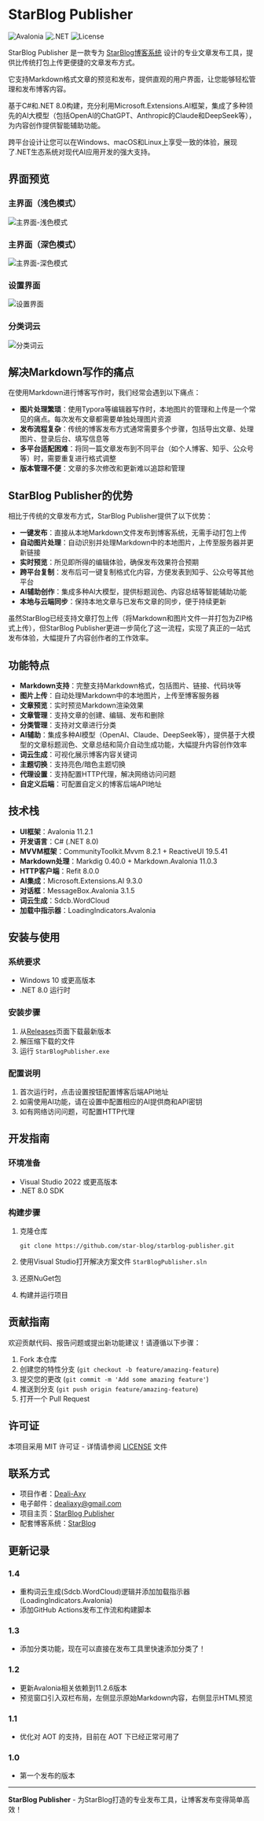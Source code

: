 # StarBlog Publisher

![Avalonia](https://img.shields.io/badge/UI-Avalonia-blue)
![.NET](https://img.shields.io/badge/.NET-8.0-purple)
![License](https://img.shields.io/badge/License-MIT-green)

StarBlog Publisher 是一款专为 [StarBlog博客系统](https://github.com/Deali-Axy/StarBlog) 设计的专业文章发布工具，提供比传统打包上传更便捷的文章发布方式。

它支持Markdown格式文章的预览和发布，提供直观的用户界面，让您能够轻松管理和发布博客内容。

基于C#和.NET 8.0构建，充分利用Microsoft.Extensions.AI框架，集成了多种领先的AI大模型（包括OpenAI的ChatGPT、Anthropic的Claude和DeepSeek等），为内容创作提供智能辅助功能。

跨平台设计让您可以在Windows、macOS和Linux上享受一致的体验，展现了.NET生态系统对现代AI应用开发的强大支持。

## 界面预览

### 主界面（浅色模式）

![主界面-浅色模式](docs/images/主界面-浅色模式.jpg)

### 主界面（深色模式）

![主界面-深色模式](docs/images/主界面-深色模式.jpg)

### 设置界面

![设置界面](docs/images/设置界面.jpg)

### 分类词云

![分类词云](docs/images/分类词云.png)

## 解决Markdown写作的痛点

在使用Markdown进行博客写作时，我们经常会遇到以下痛点：

- **图片处理繁琐**：使用Typora等编辑器写作时，本地图片的管理和上传是一个常见的痛点。每次发布文章都需要单独处理图片资源
- **发布流程复杂**：传统的博客发布方式通常需要多个步骤，包括导出文章、处理图片、登录后台、填写信息等
- **多平台适配困难**：将同一篇文章发布到不同平台（如个人博客、知乎、公众号等）时，需要重复进行格式调整
- **版本管理不便**：文章的多次修改和更新难以追踪和管理

## StarBlog Publisher的优势

相比于传统的文章发布方式，StarBlog Publisher提供了以下优势：

- **一键发布**：直接从本地Markdown文件发布到博客系统，无需手动打包上传
- **自动图片处理**：自动识别并处理Markdown中的本地图片，上传至服务器并更新链接
- **实时预览**：所见即所得的编辑体验，确保发布效果符合预期
- **跨平台复制**：发布后可一键复制格式化内容，方便发表到知乎、公众号等其他平台
- **AI辅助创作**：集成多种AI大模型，提供标题润色、内容总结等智能辅助功能
- **本地与云端同步**：保持本地文章与已发布文章的同步，便于持续更新

虽然StarBlog已经支持文章打包上传（将Markdown和图片文件一并打包为ZIP格式上传），但StarBlog Publisher更进一步简化了这一流程，实现了真正的一站式发布体验，大幅提升了内容创作者的工作效率。

## 功能特点

- **Markdown支持**：完整支持Markdown格式，包括图片、链接、代码块等
- **图片上传**：自动处理Markdown中的本地图片，上传至博客服务器
- **文章预览**：实时预览Markdown渲染效果
- **文章管理**：支持文章的创建、编辑、发布和删除
- **分类管理**：支持对文章进行分类
- **AI辅助**：集成多种AI模型（OpenAI、Claude、DeepSeek等），提供基于大模型的文章标题润色、文章总结和简介自动生成功能，大幅提升内容创作效率
- **词云生成**：可视化展示博客内容关键词
- **主题切换**：支持亮色/暗色主题切换
- **代理设置**：支持配置HTTP代理，解决网络访问问题
- **自定义后端**：可配置自定义的博客后端API地址

## 技术栈

- **UI框架**：Avalonia 11.2.1
- **开发语言**：C# (.NET 8.0)
- **MVVM框架**：CommunityToolkit.Mvvm 8.2.1 + ReactiveUI 19.5.41
- **Markdown处理**：Markdig 0.40.0 + Markdown.Avalonia 11.0.3
- **HTTP客户端**：Refit 8.0.0
- **AI集成**：Microsoft.Extensions.AI 9.3.0
- **对话框**：MessageBox.Avalonia 3.1.5
- **词云生成**：Sdcb.WordCloud
- **加载中指示器**：LoadingIndicators.Avalonia

## 安装与使用

### 系统要求

- Windows 10 或更高版本
- .NET 8.0 运行时

### 安装步骤

1. 从[Releases](https://github.com/star-blog/starblog-publisher/releases)页面下载最新版本
2. 解压缩下载的文件
3. 运行 `StarBlogPublisher.exe`

### 配置说明

1. 首次运行时，点击设置按钮配置博客后端API地址
2. 如需使用AI功能，请在设置中配置相应的AI提供商和API密钥
3. 如有网络访问问题，可配置HTTP代理

## 开发指南

### 环境准备

- Visual Studio 2022 或更高版本
- .NET 8.0 SDK

### 构建步骤

1. 克隆仓库
   ```
   git clone https://github.com/star-blog/starblog-publisher.git
   ```

2. 使用Visual Studio打开解决方案文件 `StarBlogPublisher.sln`

3. 还原NuGet包

4. 构建并运行项目

## 贡献指南

欢迎贡献代码、报告问题或提出新功能建议！请遵循以下步骤：

1. Fork 本仓库
2. 创建您的特性分支 (`git checkout -b feature/amazing-feature`)
3. 提交您的更改 (`git commit -m 'Add some amazing feature'`)
4. 推送到分支 (`git push origin feature/amazing-feature`)
5. 打开一个 Pull Request

## 许可证

本项目采用 MIT 许可证 - 详情请参阅 [LICENSE](LICENSE) 文件

## 联系方式

- 项目作者：[Deali-Axy](https://github.com/Deali-Axy)
- 电子邮件：dealiaxy@gmail.com
- 项目主页：[StarBlog Publisher](https://github.com/star-blog/starblog-publisher)
- 配套博客系统：[StarBlog](https://github.com/Deali-Axy/StarBlog)

## 更新记录

### 1.4

- 重构词云生成(Sdcb.WordCloud)逻辑并添加加载指示器(LoadingIndicators.Avalonia)
- 添加GitHub Actions发布工作流和构建脚本

### 1.3

- 添加分类功能，现在可以直接在发布工具里快速添加分类了！

### 1.2

- 更新Avalonia相关依赖到11.2.6版本
- 预览窗口引入双栏布局，左侧显示原始Markdown内容，右侧显示HTML预览

### 1.1

- 优化对 AOT 的支持，目前在 AOT 下已经正常可用了

### 1.0

- 第一个发布的版本

---

**StarBlog Publisher** - 为StarBlog打造的专业发布工具，让博客发布变得简单高效！

